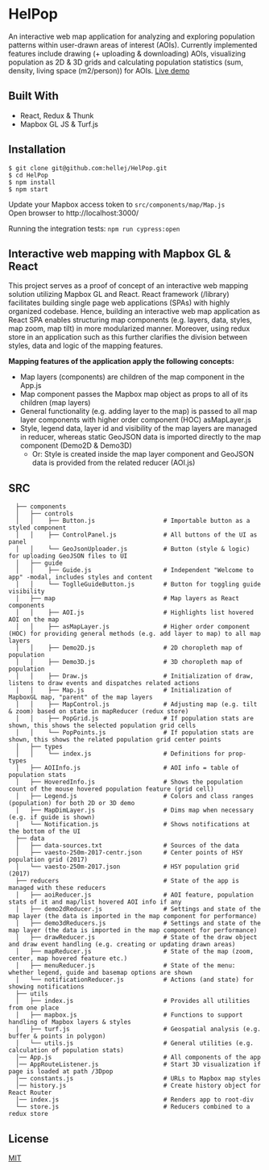 # HelPop
An interactive web map application for analyzing and exploring population patterns within user-drawn areas of interest (AOIs). Currently implemented features include drawing (+ uploading & downloading) AOIs, visualizing population as 2D & 3D grids and calculating population statistics (sum, density, living space (m2/person)) for AOIs. [Live demo](https://hel-pop.firebaseapp.com/)

## Built With
* React, Redux & Thunk
* Mapbox GL JS & Turf.js

## Installation
```
$ git clone git@github.com:hellej/HelPop.git
$ cd HelPop
$ npm install
$ npm start
```
Update your Mapbox access token to `src/components/map/Map.js`<br>
Open browser to http://localhost:3000/

Running the integration tests: `npm run cypress:open`

## Interactive web mapping with Mapbox GL & React
This project serves as a proof of concept of an interactive web mapping solution utilizing Mapbox GL and React. React framework (/library) facilitates building single page web applications (SPAs) with highly organized codebase. Hence, building an interactive web map application as React SPA enables structuring map components (e.g. layers, data, styles, map zoom, map tilt) in more modularized manner. Moreover, using redux store in an application such as this further clarifies the division between styles, data and logic of the mapping features. 

**Mapping features of the application apply the following concepts:**
* Map layers (components) are children of the map component in the App.js
* Map component passes the Mapbox map object as props to all of its children (map layers)
* General functionality (e.g. adding layer to the map) is passed to all map layer components with higher order component (HOC) asMapLayer.js 
* Style, legend data, layer id and visibility of the map layers are managed in reducer, whereas static GeoJSON data is imported directly to the map component (Demo2D & Demo3D) 
  * Or: Style is created inside the map layer component and GeoJSON data is provided from the related reducer (AOI.js)

## SRC
``` 
  ├── components
  │   ├── controls   
  │   │    ├── Button.js                   # Importable button as a styled component
  │   │    ├── ControlPanel.js             # All buttons of the UI as panel
  │   │    └── GeoJsonUploader.js          # Button (style & logic) for uploading GeoJSON files to UI
  │   ├── guide 
  │   │    ├── Guide.js                    # Independent "Welcome to app" -modal, includes styles and content
  │   │    └── ToglleGuideButton.js        # Button for toggling guide visibility
  │   ├── map                              # Map layers as React components
  │   │    ├── AOI.js                      # Highlights list hovered AOI on the map
  │   │    ├── asMapLayer.js               # Higher order component (HOC) for providing general methods (e.g. add layer to map) to all map layers
  │   │    ├── Demo2D.js                   # 2D choropleth map of population
  │   │    ├── Demo3D.js                   # 3D choropleth map of population
  │   │    ├── Draw.js                     # Initialization of draw, listens to draw events and dispatches related actions
  │   │    ├── Map.js                      # Initialization of MapboxGL map, "parent" of the map layers
  │   │    ├── MapControl.js               # Adjusting map (e.g. tilt & zoom) based on state in mapReducer (redux store)
  │   │    ├── PopGrid.js                  # If population stats are shown, this shows the selected population grid cells
  │   │    └── PopPoints.js                # If population stats are shown, this shows the related population grid center points
  │   ├── types
  │   │    └── index.js                    # Definitions for prop-types
  │   ├── AOIInfo.js                       # AOI info = table of population stats
  │   ├── HoveredInfo.js                   # Shows the population count of the mouse hovered population feature (grid cell)
  │   ├── Legend.js                        # Colors and class ranges (population) for both 2D or 3D demo
  │   ├── MapDimLayer.js                   # Dims map when necessary (e.g. if guide is shown)
  │   └── Notification.js                  # Shows notifications at the bottom of the UI
  ├── data 
  │   ├── data-sources.txt                 # Sources of the data
  │   ├── vaesto-250m-2017-centr.json      # Center points of HSY population grid (2017)
  │   └── vaesto-250m-2017.json            # HSY population grid (2017)
  ├── reducers                             # State of the app is managed with these reducers
  │   ├── aoiReducer.js                    # AOI feature, population stats of it and map/list hovered AOI info if any
  │   ├── demo2dReducer.js                 # Settings and state of the map layer (the data is imported in the map component for performance)
  │   ├── demo3dReducers.js                # Settings and state of the map layer (the data is imported in the map component for performance)
  │   ├── drawReducer.js                   # State of the draw object and draw event handling (e.g. creating or updating drawn areas)
  │   ├── mapReducer.js                    # State of the map (zoom, center, map hovered feature etc.)
  │   ├── menuReducer.js                   # State of the menu: whether legend, guide and basemap options are shown
  │   └── notificationReducer.js           # Actions (and state) for showing notifications
  ├── utils                        
  │   ├── index.js                         # Provides all utilities from one place
  │   ├── mapbox.js                        # Functions to support handling of Mapbox layers & styles
  │   ├── turf.js                          # Geospatial analysis (e.g. buffer & points in polygon)
  │   └── utils.js                         # General utilities (e.g. calculation of population stats)
  │── App.js                               # All components of the app
  │── AppRouteListener.js                  # Start 3D visualization if page is loaded at path /3Dpop
  │── constants.js                         # URLs to Mapbox map styles
  │── history.js                           # Create history object for React Router
  │── index.js                             # Renders app to root-div
  └── store.js                             # Reducers combined to a redux store
```

## License
[MIT](LICENSE)
